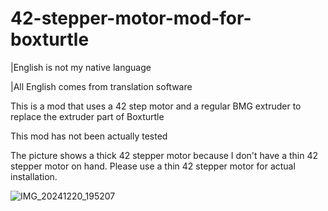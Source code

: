 # 42-stepper-motor-mod-for-boxturtle

|English is not my native language

|All English comes from translation software

This is a mod that uses a 42 step motor and a regular BMG extruder to replace the extruder part of Boxturtle

This mod has not been actually tested

The picture shows a thick 42 stepper motor because I don't have a thin 42 stepper motor on hand. Please use a thin 42 stepper motor for actual installation.

![IMG_20241220_195207](https://github.com/user-attachments/assets/358af745-fa1e-440f-9449-5ff83dbd3cfa)

